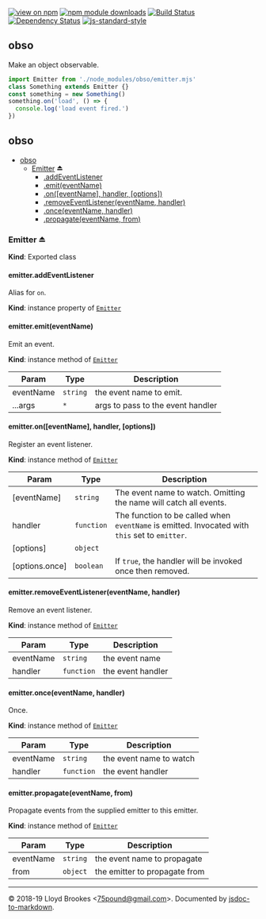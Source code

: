 [![view on npm](https://img.shields.io/npm/v/obso.svg)](https://www.npmjs.org/package/obso)
[![npm module downloads](https://img.shields.io/npm/dt/obso.svg)](https://www.npmjs.org/package/obso)
[![Build Status](https://travis-ci.org/75lb/obso.svg?branch=master)](https://travis-ci.org/75lb/obso)
[![Dependency Status](https://badgen.net/david/dep/75lb/obso)](https://david-dm.org/75lb/obso)
[![js-standard-style](https://img.shields.io/badge/code%20style-standard-brightgreen.svg)](https://github.com/feross/standard)

## obso

Make an object observable.

```js
import Emitter from './node_modules/obso/emitter.mjs'
class Something extends Emitter {}
const something = new Something()
something.on('load', () => {
  console.log('load event fired.')
})
```

<a name="module_obso"></a>

## obso

* [obso](#module_obso)
    * [Emitter](#exp_module_obso--Emitter) ⏏
        * [.addEventListener](#module_obso--Emitter+addEventListener)
        * [.emit(eventName)](#module_obso--Emitter+emit)
        * [.on([eventName], handler, [options])](#module_obso--Emitter+on)
        * [.removeEventListener(eventName, handler)](#module_obso--Emitter+removeEventListener)
        * [.once(eventName, handler)](#module_obso--Emitter+once)
        * [.propagate(eventName, from)](#module_obso--Emitter+propagate)

<a name="exp_module_obso--Emitter"></a>

### Emitter ⏏
**Kind**: Exported class  
<a name="module_obso--Emitter+addEventListener"></a>

#### emitter.addEventListener
Alias for `on`.

**Kind**: instance property of [<code>Emitter</code>](#exp_module_obso--Emitter)  
<a name="module_obso--Emitter+emit"></a>

#### emitter.emit(eventName)
Emit an event.

**Kind**: instance method of [<code>Emitter</code>](#exp_module_obso--Emitter)  

| Param | Type | Description |
| --- | --- | --- |
| eventName | <code>string</code> | the event name to emit. |
| ...args | <code>\*</code> | args to pass to the event handler |

<a name="module_obso--Emitter+on"></a>

#### emitter.on([eventName], handler, [options])
Register an event listener.

**Kind**: instance method of [<code>Emitter</code>](#exp_module_obso--Emitter)  

| Param | Type | Description |
| --- | --- | --- |
| [eventName] | <code>string</code> | The event name to watch. Omitting the name will catch all events. |
| handler | <code>function</code> | The function to be called when `eventName` is emitted. Invocated with `this` set to `emitter`. |
| [options] | <code>object</code> |  |
| [options.once] | <code>boolean</code> | If `true`, the handler will be invoked once then removed. |

<a name="module_obso--Emitter+removeEventListener"></a>

#### emitter.removeEventListener(eventName, handler)
Remove an event listener.

**Kind**: instance method of [<code>Emitter</code>](#exp_module_obso--Emitter)  

| Param | Type | Description |
| --- | --- | --- |
| eventName | <code>string</code> | the event name |
| handler | <code>function</code> | the event handler |

<a name="module_obso--Emitter+once"></a>

#### emitter.once(eventName, handler)
Once.

**Kind**: instance method of [<code>Emitter</code>](#exp_module_obso--Emitter)  

| Param | Type | Description |
| --- | --- | --- |
| eventName | <code>string</code> | the event name to watch |
| handler | <code>function</code> | the event handler |

<a name="module_obso--Emitter+propagate"></a>

#### emitter.propagate(eventName, from)
Propagate events from the supplied emitter to this emitter.

**Kind**: instance method of [<code>Emitter</code>](#exp_module_obso--Emitter)  

| Param | Type | Description |
| --- | --- | --- |
| eventName | <code>string</code> | the event name to propagate |
| from | <code>object</code> | the emitter to propagate from |


* * *

&copy; 2018-19 Lloyd Brookes \<75pound@gmail.com\>. Documented by [jsdoc-to-markdown](https://github.com/jsdoc2md/jsdoc-to-markdown).

